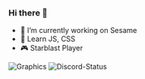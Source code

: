 ### Hi there 👋

<!--
**rithyn/rithyn** is a ✨ _special_ ✨ repository because its `README.md` (this file) appears on your GitHub profile.

Here are some ideas to get you started:

- 🔭 I’m currently working on ...
- 🌱 I’m currently learning ...
- 👯 I’m looking to collaborate on ...
- 🤔 I’m looking for help with ...
- 💬 Ask me about ...
- 📫 How to reach me: ...
- 😄 Pronouns: ...
- ⚡ Fun fact: ...
-->
- 🔭 I’m currently working on Sesame
- 🌱 Learn JS, CSS
- 🎮 Starblast Player

![Graphics](https://github-readme-stats.vercel.app/api?username=rithyn&show_icons=true&theme=transparent)
![Discord-Status](https://discord.c99.nl/widget/theme-5/882990629838278746.png)
